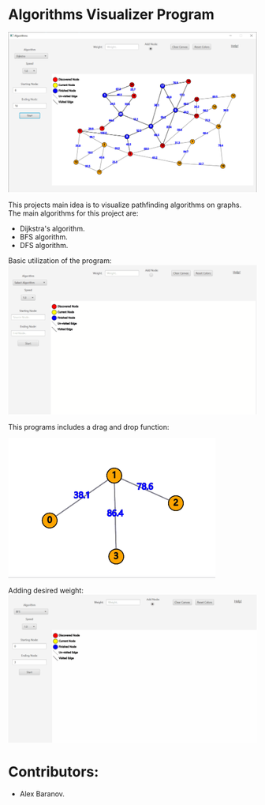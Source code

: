 # Algorithms Visualizer Program
![](Media/Front_Page.png)

This projects main idea is to visualize pathfinding algorithms on graphs.  
The main algorithms for this project are:
* Dijkstra's algorithm.
* BFS algorithm.
* DFS algorithm.

Basic utilization of the program: 
![](Media/Basic.gif)

This programs includes a drag and drop function: 

![](Media/Drag.gif)

Adding desired weight: 
![](Media/WithWeight.gif)




# Contributors:
* Alex Baranov.  
